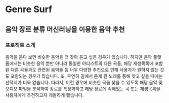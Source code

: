 # Genre Surf
## 음악 장르 분류 머신러닝을 이용한 음악 추천
### 프로젝트 소개
음악을 듣다 보면 비슷한 음악을 더 찾아 듣고 싶은 경우가 있습니다. 
하지만 음악 플랫폼에서는 비슷한 음악 뿐만 아니라 동일한 아티스트의 다른 곡들, 해당 재생목록에 포함된 다른 곡들과도 관련된 음악들 등 너무 다양한 추천으로 인해 사용자가 원하지 않는 것도 포함되는 경우가 많습니다.
또, 우연히 길에서 듣게 된 노래를 통해 찾고 싶을 때에는 선택지가 더욱 없습니다.
따라서, 이런 경우에 비슷한 곡을 찾을 수 있도록 해당 음악 및 오디오 파일을 분석하여 장르를 특정화하고 해당 장르에 속해있는 곡 또는 재생목록을 사용자에게 추천하고자 개발하게 됐습니다.
